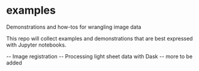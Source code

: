 # examples
Demonstrations and how-tos for wrangling image data

This repo will collect examples and demonstrations that are best expressed with Jupyter notebooks.

-- Image registration
-- Processing light sheet data with Dask
-- more to be added
